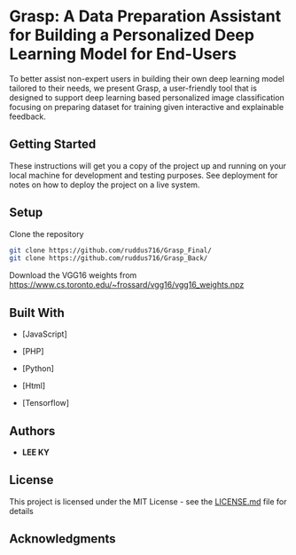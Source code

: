 # Grasp: A Data Preparation Assistant for Building a Personalized Deep Learning Model for End-Users

To better assist non-expert users in building their own deep learning model tailored to their needs, we present Grasp, a user-friendly tool that is designed to support deep
learning based personalized image classification focusing on preparing dataset for training given interactive and explainable feedback.
## Getting Started

These instructions will get you a copy of the project up and running on your local machine for development and testing purposes. See deployment for notes on how to deploy the project on a live system.

## Setup

Clone the repository
```sh
git clone https://github.com/ruddus716/Grasp_Final/
git clone https://github.com/ruddus716/Grasp_Back/
```
Download the VGG16 weights from https://www.cs.toronto.edu/~frossard/vgg16/vgg16_weights.npz

## Built With

* [JavaScript]
* [PHP]
* [Python]
* [Html]

* [Tensorflow]

## Authors

* **LEE KY**

## License

This project is licensed under the MIT License - see the [LICENSE.md](LICENSE.md) file for details

## Acknowledgments


